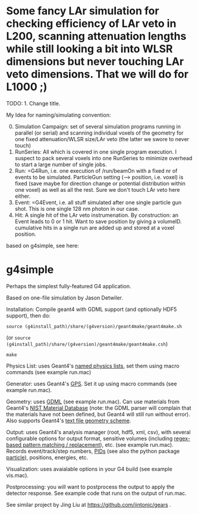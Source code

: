 # Some fancy LAr simulation for checking efficiency of LAr veto in L200, scanning attenuation lengths while still looking a bit into WLSR dimensions but never touching LAr veto dimensions. That we will do for L1000 ;)

TODO: 1. Change title.

My Idea for naming/simulating convention:

0. Simulation Campaign: set of several simulation programs running in parallel (or serial) and scanning individual voxels of the geometry for one fixed attenuation/WLSR size/LAr veto (the latter we swore to never touch)
1. RunSeries: All which is covered in one single program execution. I suspect to pack several voxels into one RunSeries to minimize overhead to start a large number of single jobs.
2. Run: =G4Run, i.e. one execution of /run/beamOn with a fixed nr of events to be simulated. ParticleGun setting (--> position, i.e. voxel) is fixed (save maybe for direction change or potential distribution within one voxel) as well as all the rest. Sure we don't touch LAr veto here either.
3. Event: =G4Event, i.e. all stuff simulated after one single particle gun shot. This is one single 128 nm photon in our case.
4. Hit: A single hit of the LAr veto instrumenation. By construction: an Event leads to 0 or 1 hit. Want to save position by giving a volumeID. cumulative hits in a single run are added up and stored at a voxel position.



 based on g4simple, see here:

# g4simple
Perhaps the simplest fully-featured G4 application.

Based on one-file simulation by Jason Detwiler.

Installation:
Compile geant4 with GDML support (and optionally HDF5 support), then do:

```source (g4install_path)/share/(g4version)/geant4make/geant4make.sh```

(or `source (g4install_path)/share/(g4version)/geant4make/geant4make.csh`)

```make```

Physics List: uses Geant4's 
[named physics lists](https://geant4.web.cern.ch/node/155), 
set them using macro commands (see example run.mac)

Generator: uses Geant4's 
[GPS](http://geant4-userdoc.web.cern.ch/geant4-userdoc/UsersGuides/ForApplicationDeveloper/html/GettingStarted/generalParticleSource.html). 
Set it up using macro commands (see example run.mac).

Geometry: uses 
[GDML](http://lcgapp.cern.ch/project/simu/framework/GDML/doc/GDMLmanual.pdf) 
(see example run.mac). Can use materials from Geant4's
[NIST Material Database](http://geant4-userdoc.web.cern.ch/geant4-userdoc/UsersGuides/ForApplicationDeveloper/html/Appendix/materialNames.html) (note: the GDML parser will complain that the materials have not been defined, but Geant4 will still run without error).
Also supports Geant4's [text file geometry scheme](http://geant4.cern.ch/files/geant4/collaboration/working_groups/geometry/docs/textgeom/textgeom.pdf).

Output: uses Geant4's analysis manager (root, hdf5, xml, csv), with several
configurable options for output format, sensitive volumes (including [regex-based pattern matching / replacement](http://www.cplusplus.com/reference/regex/ECMAScript)), etc. (see example
run.mac). Records event/track/step numbers, 
[PIDs](http://pdg.lbl.gov/2018/reviews/rpp2018-rev-monte-carlo-numbering.pdf) 
(see also the python package [particle](https://pypi.org/project/Particle/)),
positions, energies, etc.

Visualization: uses avaialable options in your G4 build (see example vis.mac).

Postprocessing: you will want to postprocess the output to apply the detector
response. See example code that runs on the output of run.mac.


See similar project by Jing Liu at https://github.com/jintonic/gears .
